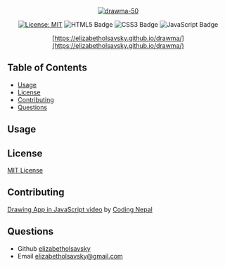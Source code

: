 <div align="center"> 
  
  [![drawma-50](https://github.com/elizabetholsavsky/drawma/assets/116515976/b5c49b4e-011c-4d86-899a-073247922437)](https://elizabetholsavsky.github.io/drawma/)

  <a href="">[![License: MIT](https://img.shields.io/badge/License-MIT-yellow.svg)](https://opensource.org/licenses/MIT)</a>
  ![HTML5 Badge](https://img.shields.io/badge/HTML5-E34F26?logo=html5&logoColor=fff&style=flat)
  ![CSS3 Badge](https://img.shields.io/badge/CSS3-1572B6?logo=css3&logoColor=fff&style=flat)
  ![JavaScript Badge](https://img.shields.io/badge/JavaScript-F7DF1E?logo=javascript&logoColor=000&style=flat)
  
  [https://elizabetholsavsky.github.io/drawma/](https://elizabetholsavsky.github.io/drawma/)
  
</div>

## Table of Contents

* [Usage](#usage)
* [License](#license)
* [Contributing](#contributing)
* [Questions](#questions)

## Usage

## License
[MIT License](https://opensource.org/licenses/MIT)

## Contributing
[Drawing App in JavaScript video](https://www.youtube.com/watch?v=y84tBZo8GFo) by [Coding Nepal](https://github.com/codingnepal)

## Questions
* Github [elizabetholsavsky](https://github.com/elizabetholsavsky)
* Email elizabetholsavsky@gmail.com
